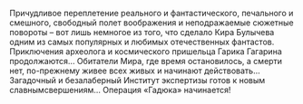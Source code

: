 <!--2017-02-16 19:21:11-->
Причудливое переплетение реального и фантастического, печального и смешного, свободный полет воображения и неподражаемые сюжетные повороты – вот лишь немногое из того, что сделало Кира Булычева одним из самых популярных и любимых отечественных фантастов. Приключения археолога и космического пришельца Гарика Гагарина продолжаются... Обитатели Мира, где время остановилось, а смерти нет, по-прежнему живее всех живых и начинают действовать... Загадочный и безалаберный Институт экспертизы готов к новым славнымсвершениям... Операция «Гадюка» начинается!